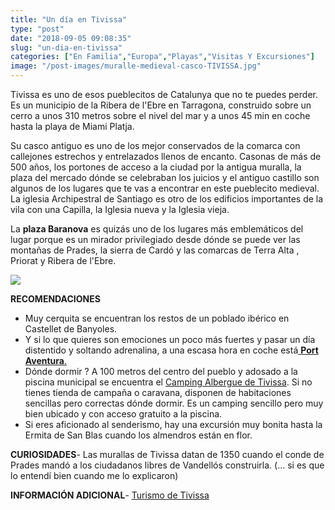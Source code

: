 ```yaml
---
title: "Un día en Tivissa"
type: "post"
date: "2018-09-05 09:08:35"
slug: "un-dia-en-tivissa"
categories: ["En Familia","Europa","Playas","Visitas Y Excursiones"]
image: "/post-images/muralle-medieval-casco-TIVISSA.jpg"
---
```


Tivissa es uno de esos pueblecitos de Catalunya que no te puedes perder. Es un municipio de la Ribera de l'Ebre en Tarragona, construido sobre un cerro a unos 310 metros sobre el nivel del mar y a unos 45 min en coche hasta la playa de Miami Platja.  
  
Su casco antiguo es uno de los mejor conservados de la comarca con callejones estrechos y entrelazados llenos de encanto. Casonas de más de 500 años, los portones de acceso a la ciudad por la antigua muralla, la plaza del mercado dónde se celebraban los juicios y el antiguo castillo son algunos de los lugares que te vas a encontrar en este pueblecito medieval. La iglesia Archipestral de Santiago es otro de los edificios importantes de la vila con una Capilla, la Iglesia nueva y la Iglesia vieja.  
  
La **plaza Baranova** es quizás uno de los lugares más emblemáticos del lugar porque es un mirador privilegiado desde dónde se puede ver las montañas de Prades, la sierra de Cardó y las comarcas de Terra Alta , Priorat y Ribera de l'Ebre.  
  
   
  
![](/post-images/muralle-medieval-casco-TIVISSA.jpg)  
  
   
  
**RECOMENDACIONES**

- Muy cerquita se encuentran los restos de un poblado ibérico en Castellet de Banyoles.
- Y si lo que quieres son emociones un poco más fuertes y pasar un día distentido y soltando adrenalina, a una escasa hora en coche está[ **Port Aventura**.](https://www.booking.com/hotel/es/portaventura-resort.en.html?aid=1294466&no_rooms=1&group_adults=1)
- Dónde dormir ? A 100 metros del centro del pueblo y adosado a la piscina municipal se encuentra el [Camping Albergue de Tivissa](https://www.booking.com/hotel/es/resort-farmwood-tivissa.en.html?aid=1294466&no_rooms=1&group_adults=1). Si no tienes tienda de campaña o caravana, disponen de habitaciones sencillas pero correctas dónde dormir. Es un camping sencillo pero muy bien ubicado y con acceso gratuito a la piscina.
- Si eres aficionado al senderismo, hay una excursión muy bonita hasta la Ermita de San Blas cuando los almendros están en flor.

**CURIOSIDADES**- Las murallas de Tivissa datan de 1350 cuando el conde de Prades mandó a los ciudadanos libres de Vandellós construirla. (... si es que lo entendí bien cuando me lo explicaron)

**INFORMACIÓN ADICIONAL**- [Turismo de Tivissa](http://turismetivissa.com/es/portada-es/)